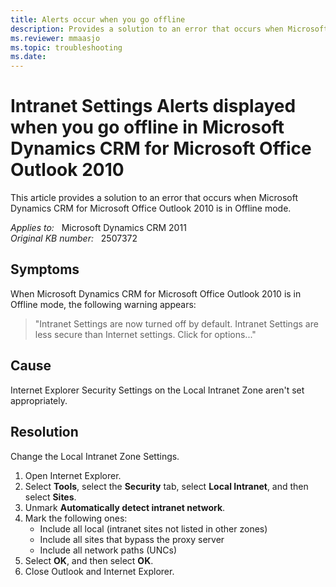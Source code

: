 ```yaml
---
title: Alerts occur when you go offline
description: Provides a solution to an error that occurs when Microsoft Dynamics CRM for Microsoft Office Outlook 2010 is in Offline mode.
ms.reviewer: mmaasjo
ms.topic: troubleshooting
ms.date: 
---
```

# Intranet Settings Alerts displayed when you go offline in Microsoft Dynamics CRM for Microsoft Office Outlook 2010

This article provides a solution to an error that occurs when Microsoft Dynamics CRM for Microsoft Office Outlook 2010 is in Offline mode.

_Applies to:_ &nbsp; Microsoft Dynamics CRM 2011  
_Original KB number:_ &nbsp; 2507372

## Symptoms

When Microsoft Dynamics CRM for Microsoft Office Outlook 2010 is in Offline mode, the following warning appears:

> "Intranet Settings are now turned off by default. Intranet Settings are less secure than Internet settings. Click for options..."

## Cause

Internet Explorer Security Settings on the Local Intranet Zone aren't set appropriately.

## Resolution

Change the Local Intranet Zone Settings.

1. Open Internet Explorer.
2. Select **Tools**, select the **Security** tab, select **Local Intranet**, and then select **Sites**.
3. Unmark **Automatically detect intranet network**.
4. Mark the following ones:
   - Include all local (intranet sites not listed in other zones)
   - Include all sites that bypass the proxy server
   - Include all network paths (UNCs)
5. Select **OK**, and then select **OK**.
6. Close Outlook and Internet Explorer.
